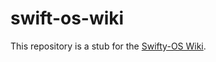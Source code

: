 # swift-os-wiki
This repository is a stub for the [Swifty-OS Wiki](https://github.com/Swifty-OS/swift-os-wiki/wiki).

